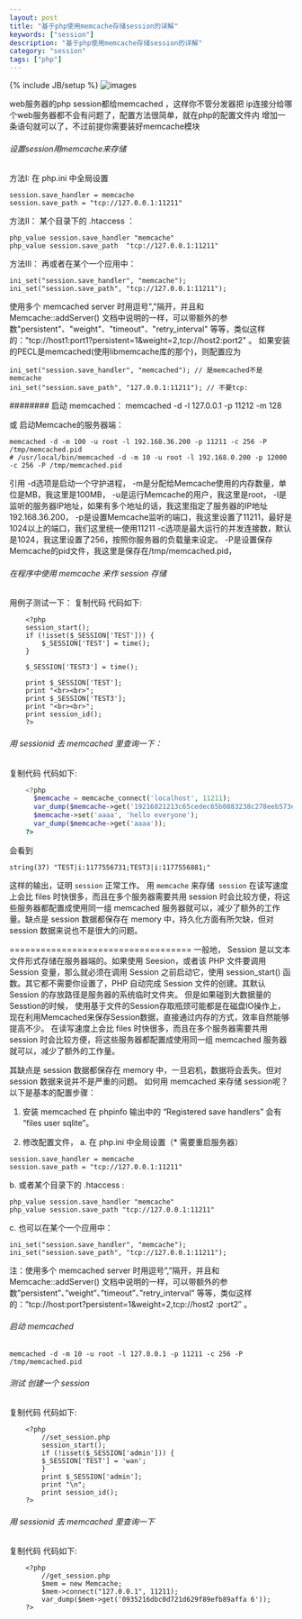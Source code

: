 ```yaml
---
layout: post
title: "基于php使用memcache存储session的详解"
keywords: ["session"]
description: "基于php使用memcache存储session的详解"
category: "session"
tags: ["php"]
---
```

{% include JB/setup %}
![images](https://img.alicdn.com/imgextra/i3/1819728314/TB2.DCJeVXXXXavXXXXXXXXXXXX_!!1819728314.jpg)

web服务器的php session都给memcached ，这样你不管分发器把 ip连接分给哪个web服务器都不会有问题了，配置方法很简单，就在php的配置文件内
增加一条语句就可以了，不过前提你需要装好memcache模块

###### 设置session用memcache来存储
方法I: 在 php.ini 中全局设置
```
session.save_handler = memcache
session.save_path = "tcp://127.0.0.1:11211"
```

方法II： 某个目录下的 .htaccess ：
```
php_value session.save_handler "memcache"
php_value session.save_path  "tcp://127.0.0.1:11211"
```

方法III： 再或者在某个一个应用中：
```
ini_set("session.save_handler", "memcache");
ini_set("session.save_path", "tcp://127.0.0.1:11211");
```

使用多个 memcached server 时用逗号","隔开，并且和 Memcache::addServer() 文档中说明的一样，可以带额外的参数"persistent"、"weight"、"timeout"、"retry_interval" 等等，类似这样的："tcp://host1:port1?persistent=1&weight=2,tcp://host2:port2" 。
如果安装的PECL是memcached(使用libmemcache库的那个)，则配置应为
```
ini_set("session.save_handler", "memcached"); // 是memcached不是memcache
ini_set("session.save_path", "127.0.0.1:11211"); // 不要tcp:
```

######## 启动 memcached：
memcached -d -l 127.0.0.1 -p 11212 -m 128


或 启动Memcache的服务器端：

```
memcached -d -m 100 -u root -l 192.168.36.200 -p 11211 -c 256 -P /tmp/memcached.pid  
# /usr/local/bin/memcached -d -m 10 -u root -l 192.168.0.200 -p 12000 -c 256 -P /tmp/memcached.pid
```

引用
    -d选项是启动一个守护进程，
    -m是分配给Memcache使用的内存数量，单位是MB，我这里是100MB，
    -u是运行Memcache的用户，我这里是root，
    -l是监听的服务器IP地址，如果有多个地址的话，我这里指定了服务器的IP地址192.168.36.200，
    -p是设置Memcache监听的端口，我这里设置了11211，最好是1024以上的端口，我们这里统一使用11211
    -c选项是最大运行的并发连接数，默认是1024，我这里设置了256，按照你服务器的负载量来设定。
    -P是设置保存Memcache的pid文件，我这里是保存在/tmp/memcached.pid，
    
###### 在程序中使用 memcache 来作 session 存储
用例子测试一下：
复制代码 代码如下:
```
    <?php  
    session_start();  
    if (!isset($_SESSION['TEST'])) {  
        $_SESSION['TEST'] = time();  
    }  

    $_SESSION['TEST3'] = time();  

    print $_SESSION['TEST'];  
    print "<br><br>";  
    print $_SESSION['TEST3'];  
    print "<br><br>";  
    print session_id();  
    ?>  
```

###### 用 sessionid 去 memcached 里查询一下：
复制代码 代码如下:
```php
    <?php  
      $memcache = memcache_connect('localhost', 11211);  
      var_dump($memcache->get('19216821213c65cedec65b0883238c278eeb573e077'));  
      $memcache->set('aaaa', 'hello everyone');  
      var_dump($memcache->get('aaaa'));  
    ?> 
```

会看到
```
string(37) "TEST|i:1177556731;TEST3|i:1177556881;"
```
这样的输出，证明 `session` 正常工作。
用 `memcache` 来存储` session` 在读写速度上会比 files 时快很多，而且在多个服务器需要共用 session 时会比较方便，将这些服务器都配置成使用同一组 memcached 服务器就可以，减少了额外的工作量。缺点是 session 数据都保存在 memory 中，持久化方面有所欠缺，但对 session 数据来说也不是很大的问题。

===================================
一般地， Session 是以文本文件形式存储在服务器端的。如果使用 Seesion，或者该 PHP 文件要调用 Session 变量，那么就必须在调用 Session 之前启动它，使用 session_start() 函数。其它都不需要你设置了，PHP 自动完成 Session 文件的创建。其默认 Session 的存放路径是服务器的系统临时文件夹。 
但是如果碰到大数据量的Sesstion的时候， 使用基于文件的Session存取瓶颈可能都是在磁盘IO操作上，现在利用Memcached来保存Session数据，直接通过内存的方式，效率自然能够提高不少。 在读写速度上会比 files 时快很多，而且在多个服务器需要共用 session 时会比较方便，将这些服务器都配置成使用同一组 memcached 服务器就可以，减少了额外的工作量。

其缺点是 session 数据都保存在 memory 中，一旦宕机，数据将会丢失。但对 session 数据来说并不是严重的问题。
如何用 memcached 来存储 session呢？以下是基本的配置步骤：
1. 安装 memcached 
在 phpinfo 输出中的 “Registered save handlers” 会有 “files user sqlite”。

2. 修改配置文件，
a. 在 php.ini 中全局设置（* 需要重启服务器）
 ```      
session.save_handler = memcache
session.save_path = "tcp://127.0.0.1:11211"
```
b. 或者某个目录下的 .htaccess :
```
php_value session.save_handler "memcache"
php_value session.save_path "tcp://127.0.0.1:11211"
```
c. 也可以在某个一个应用中：
```
ini_set("session.save_handler", "memcache");
ini_set("session.save_path", "tcp://127.0.0.1:11211");
```
注：使用多个 memcached server 时用逗号”,”隔开，并且和 Memcache::addServer() 文档中说明的一样，可以带额外的参数”persistent”、”weight”、”timeout”、”retry_interval” 等等，类似这样的：”tcp://host:port?persistent=1&weight=2,tcp://host2 :port2″ 。

######  启动 memcached
```
memcached -d -m 10 -u root -l 127.0.0.1 -p 11211 -c 256 -P /tmp/memcached.pid
```
###### 测试 创建一个 session
复制代码 代码如下:
```
    <?php
        //set_session.php
        session_start();
        if (!isset($_SESSION['admin'])) {
        $_SESSION['TEST'] = 'wan';
        }
        print $_SESSION['admin'];
        print "\n";
        print session_id();
    ?>
```

###### 用 sessionid 去 memcached 里查询一下
复制代码 代码如下:
```
    <?php
        //get_session.php
        $mem = new Memcache;
        $mem->connect("127.0.0.1", 11211);
        var_dump($mem->get('0935216dbc0d721d629f89efb89affa 6'));
    ?>
```


